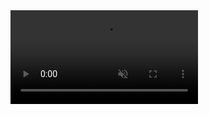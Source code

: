 <video autoplay muted loop>
  <source src="Website_Explanation_Video_Ready.mp4" type="video/mp4">
  Your browser does not support the video tag.
</video>
